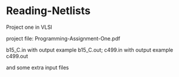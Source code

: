 # Reading-Netlists
Project one in VLSI 

project file: Programming-Assignment-One.pdf

b15_C.in with output example b15_C.out; c499.in with output example c499.out

and some extra input files
